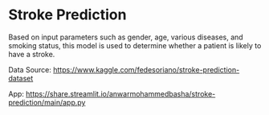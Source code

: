 # Stroke Prediction

Based on input parameters such as gender, age, various diseases, and smoking status, this model is used to determine whether a patient is likely to have a stroke.

Data Source: https://www.kaggle.com/fedesoriano/stroke-prediction-dataset

App: https://share.streamlit.io/anwarmohammedbasha/stroke-prediction/main/app.py
